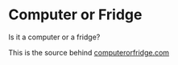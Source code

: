 # Computer or Fridge

Is it a computer or a fridge?

This is the source behind [computerorfridge.com](http://computerorfridge.com)
